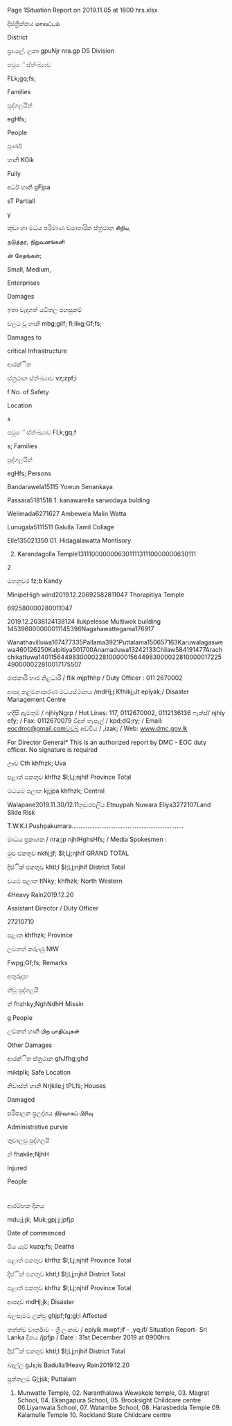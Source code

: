 Page 1Situation Report on 2019.11.05 at 1800 hrs.xlsx

දිස්ත්‍රික්කය மாவட்டம்

District

ප්‍රා.ලේ. ලකා gpuNjr nra.gp DS Division

පවුේ ස්ත්‍ංඛ්‍යාව

FLk;gq;fs;

Families

පුද්ගලයින්

egHfs;

People

පූර්ණ

හානි KOik

Fully

අර්ධ හානි gFjpa

sT Partiall

y

කුඩා හා මධය පරිමාණ වයාපාරික ස්ත්‍රථාන சிறிய,

நடுத்தர, நிறுவனங்களி

ன் சேதங்கள்;

Small, Medium,

Enterprises

Damages

ඉතා වැදගත් යටිතල පහසුකම්

වලට වූ හානි mbg;gilf; fl;likg;Gf;fs;

Damages to

critical Infrastructure

ආරක්ිත

ස්ත්‍රථාන ස්ත්‍ංඛ්‍යාව vz;zpf;i

f No. of Safety

Location

s

පවුේ ස්ත්‍ංඛ්‍යාව FLk;gq;f

s; Families

පුද්ගලයින්

egHfs; Persons

Bandarawela15115 Yowun Senankaya

Passara5181518 1. kanawarella sarwodaya bulding

Welimada6271627 Ambewela Malin Watta

Lunugala5111511 Galulla Tamil Collage

Elle135021350 01. Hidagalawatta Montisory

02. Karandagolla Temple131110000000630111131110000000630111

2

මහනුවර fz;b Kandy

MinipeHigh wind2019.12.20692582811047 Thorapitiya Temple

692580000280011047

2019.12.2038124138124 Ilukpelesse Multiwok building 145396000000011145396Nagahawattegama176917

Wanathavilluwa167477335Pallama3921Puttalama150657163Karuwalagaswewa460126250Kalpitiya501700Anamaduwa13242133Chilaw584191477Arachchikattuwa140115644983000022810000015644983000022810000017225490000022810017175507

රාජකාරි භාර නිළධාරි / flik mjpfhhp / Duty Officer : 011 2670002

ආපදා කළමනාකරණ මධයස්ථානය /mdHj;j Kfhikj;Jt epiyak;/ Disaster Management Centre

හදිසි ඇමතුම් / njhiyNgrp / Hot Lines: 117, 0112670002, 0112136136 ෆැක්ස්/ njhiy efy; / Fax: 0112670079 විදුත් තැපැල් / kpd;dQ;ry; / Email: eocdmc@gmail.comවවබ් අඩවිය / ,izak; / Web: www.dmc.gov.lk

For Director General* This is an authorized report by DMC - EOC duty officer. No signature is required

ඌව Cth khfhzk; Uva

පළාත් ඵකතුව khfhz $l;Lj;njhif Province Total

මධයම පලාත kj;jpa khfhzk; Central

Walapane2019.11.30/12.11නුවරඑලිය Etnuypah Nuwara Eliya3272107Land Slide Risk

T.W.K.I.Pushpakumara……………………………………………………….

මාධය ප්‍රකාශක / nra;jp njhlHghsHfs; / Media Spokesmen :

මුළු එකතුව nkhj;jf; $l;Lj;njhif GRAND TOTAL

දිස්ික් එකතුව khtl;l $l;Lj;njhif District Total

වයඹ පලාත tlNky; khfhzk; North Western

4Heavy Rain2019.12.20

Assistant Director / Duty Officer

27210710

පළාත khfhzk; Province

ලවනත් කරුණු NtW

Fwpg;Gf;fs; Remarks

අතුරුදහ

න්වූ පුද්ගලයි

න් fhzhky;NghNdhH Missin

g People

ලවනත් හානි பிற பாதிப்புகள்

Other Damages

ආරක්ිත ස්ත්‍රථාන ghJfhg;ghd

miktplk; Safe Location

නිවාස්ත්‍ හානි Nrjkile;j tPLfs; Houses

Damaged

පරිපාලන ප්‍රලද්ශය நிர்வாகப் பிரிவு

Administrative purvie

තුවාලවු පුද්ගලයි

න් fhakile;NjhH

Injured

People

#

ආරම්භක දිනය

mdu;j;jk; Muk;gpj;j jpfjp

Date of commenced

මිය යෑම් kuzq;fs; Deaths

පළාත් ඵකතුව khfhz $l;Lj;njhif Province Total

දිස්ික් එකතුව khtl;l $l;Lj;njhif District Total

පළාත් ඵකතුව khfhz $l;Lj;njhif Province Total

ආපදාව mdHj;jk; Disaster

බලපෑමට ලක්වු ghjpf;fg;gl;l Affected

තත්ත්ව වාර්තාව - ශ්‍රී ලංකාව / epiyik mwpf;if - ,yq;if/ Situation Report- Sri Lanka දිනය /jpfjp / Date : 31st December 2019 at 0900hrs

දිස්ික් එකතුව khtl;l $l;Lj;njhif District Total

බදුල්ල gJs;is Badulla1Heavy Rain2019.12.20

පුත්තලම Gj;jsk; Puttalam

01. Munwatte Temple, 02. Naranthalawa Wewakele temple, 03. Magrat School, 04. Ekangapura School, 05. Brooksight Childcare centre 06.Liyanwala School, 07. Watambe School, 08. Harasbedda Temple 09. Kalamulle Temple 10. Rockland State Childcare centre